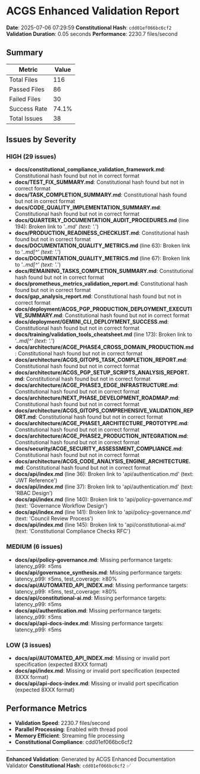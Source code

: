 # ACGS Enhanced Validation Report

**Date**: 2025-07-06 07:29:59
**Constitutional Hash**: `cdd01ef066bc6cf2`
**Validation Duration**: 0.05 seconds
**Performance**: 2230.7 files/second

## Summary

| Metric | Value |
|--------|-------|
| Total Files | 116 |
| Passed Files | 86 |
| Failed Files | 30 |
| Success Rate | 74.1% |
| Total Issues | 38 |

## Issues by Severity

### HIGH (29 issues)

- **docs/constitutional_compliance_validation_framework.md**: Constitutional hash found but not in correct format
- **docs/TEST_FIX_SUMMARY.md**: Constitutional hash found but not in correct format
- **docs/TASK_COMPLETION_SUMMARY.md**: Constitutional hash found but not in correct format
- **docs/CODE_QUALITY_IMPLEMENTATION_SUMMARY.md**: Constitutional hash found but not in correct format
- **docs/QUARTERLY_DOCUMENTATION_AUDIT_PROCEDURES.md** (line 194): Broken link to '.*\.md' (text: '.*\')
- **docs/PRODUCTION_READINESS_CHECKLIST.md**: Constitutional hash found but not in correct format
- **docs/DOCUMENTATION_QUALITY_METRICS.md** (line 63): Broken link to '.*\.md[^' (text: '.*\')
- **docs/DOCUMENTATION_QUALITY_METRICS.md** (line 67): Broken link to '.*\.md[^' (text: '.*\')
- **docs/REMAINING_TASKS_COMPLETION_SUMMARY.md**: Constitutional hash found but not in correct format
- **docs/prometheus_metrics_validation_report.md**: Constitutional hash found but not in correct format
- **docs/gap_analysis_report.md**: Constitutional hash found but not in correct format
- **docs/deployment/ACGS_PGP_PRODUCTION_DEPLOYMENT_EXECUTIVE_SUMMARY.md**: Constitutional hash found but not in correct format
- **docs/deployment/GEMINI_CLI_DEPLOYMENT_SUCCESS.md**: Constitutional hash found but not in correct format
- **docs/training/validation_tools_cheatsheet.md** (line 173): Broken link to '.*\.md[^' (text: '.*\')
- **docs/architecture/ACGE_PHASE4_CROSS_DOMAIN_PRODUCTION.md**: Constitutional hash found but not in correct format
- **docs/architecture/ACGS_GITOPS_TASK_COMPLETION_REPORT.md**: Constitutional hash found but not in correct format
- **docs/architecture/ACGS_PGP_SETUP_SCRIPTS_ANALYSIS_REPORT.md**: Constitutional hash found but not in correct format
- **docs/architecture/ACGE_PHASE3_EDGE_INFRASTRUCTURE.md**: Constitutional hash found but not in correct format
- **docs/architecture/NEXT_PHASE_DEVELOPMENT_ROADMAP.md**: Constitutional hash found but not in correct format
- **docs/architecture/ACGS_GITOPS_COMPREHENSIVE_VALIDATION_REPORT.md**: Constitutional hash found but not in correct format
- **docs/architecture/ACGE_PHASE1_ARCHITECTURE_PROTOTYPE.md**: Constitutional hash found but not in correct format
- **docs/architecture/ACGE_PHASE2_PRODUCTION_INTEGRATION.md**: Constitutional hash found but not in correct format
- **docs/security/ACGE_SECURITY_ASSESSMENT_COMPLIANCE.md**: Constitutional hash found but not in correct format
- **docs/architecture/ACGS_CODE_ANALYSIS_ENGINE_ARCHITECTURE.md**: Constitutional hash found but not in correct format
- **docs/api/index.md** (line 36): Broken link to 'api/authentication.md' (text: 'JWT Reference')
- **docs/api/index.md** (line 37): Broken link to 'api/authentication.md' (text: 'RBAC Design')
- **docs/api/index.md** (line 140): Broken link to 'api/policy-governance.md' (text: 'Governance Workflow Design')
- **docs/api/index.md** (line 141): Broken link to 'api/policy-governance.md' (text: 'Council Review Process')
- **docs/api/index.md** (line 145): Broken link to 'api/constitutional-ai.md' (text: 'Constitutional Compliance Checks RFC')

### MEDIUM (6 issues)

- **docs/api/policy-governance.md**: Missing performance targets: latency_p99: ≤5ms
- **docs/api/governance_synthesis.md**: Missing performance targets: latency_p99: ≤5ms, test_coverage: ≥80%
- **docs/api/AUTOMATED_API_INDEX.md**: Missing performance targets: latency_p99: ≤5ms, test_coverage: ≥80%
- **docs/api/constitutional-ai.md**: Missing performance targets: latency_p99: ≤5ms
- **docs/api/authentication.md**: Missing performance targets: latency_p99: ≤5ms
- **docs/api/api-docs-index.md**: Missing performance targets: latency_p99: ≤5ms

### LOW (3 issues)

- **docs/api/AUTOMATED_API_INDEX.md**: Missing or invalid port specification (expected 8XXX format)
- **docs/api/index.md**: Missing or invalid port specification (expected 8XXX format)
- **docs/api/api-docs-index.md**: Missing or invalid port specification (expected 8XXX format)

## Performance Metrics

- **Validation Speed**: 2230.7 files/second
- **Parallel Processing**: Enabled with thread pool
- **Memory Efficient**: Streaming file processing
- **Constitutional Compliance**: cdd01ef066bc6cf2

---

**Enhanced Validation**: Generated by ACGS Enhanced Documentation Validator
**Constitutional Hash**: `cdd01ef066bc6cf2` ✅
